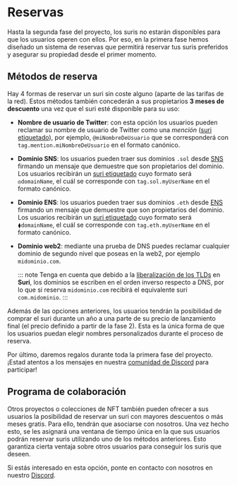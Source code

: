 # Reservas

Hasta la segunda fase del proyecto, los suris no estarán disponibles para que los usuarios operen con ellos. Por eso, en
la primera fase hemos diseñado un sistema de reservas que permitirá reservar tus suris preferidos y asegurar su
propiedad desde el primer momento.

## Métodos de reserva

Hay 4 formas de reservar un suri sin coste alguno (aparte de las tarifas de la red). Estos métodos también concederán a
sus propietarios **3 meses de descuento** una vez que el suri esté disponible para su uso:

- **Nombre de usuario de Twitter**: con esta opción los usuarios pueden reclamar su nombre de usuario de Twitter como
  una _mención_ ([suri etiquetado]), por ejemplo, `@miNombreDeUsuario` que se corresponderá
  con `tag.mention.miNombreDeUsuario` en el formato canónico.

- **Dominio SNS**: los usuarios pueden traer sus dominios `.sol` desde [SNS](https://naming.bonfida.org/) firmando un
  mensaje que demuestre que son propietarios del dominio. Los usuarios recibirán un [suri etiquetado] cuyo formato
  será `◎domainName`, el cuál se corresponde con `tag.sol.myUserName` en el formato canónico.

- **Dominio ENS**: los usuarios pueden traer sus dominios `.eth` desde [ENS](https://ens.domains/) firmando un
  mensaje que demuestre que son propietarios del dominio. Los usuarios recibirán un [suri etiquetado] cuyo formato
  será `⧫domainName`, el cuál se corresponde con `tag.eth.myUserName` en el formato canónico.

- **Dominio web2**: mediante una prueba de DNS puedes reclamar cualquier dominio de segundo nivel que poseas en la web2,
  por ejemplo `midominio.com`.

  ::: note
  Tenga en cuenta que debido a la [liberalización de los TLDs](/es/domains/tld) en **Suri**, los dominios se escriben en
  el orden inverso respecto a DNS, por lo que si reserva `midominio.com` recibirá el equivalente suri `com.midominio`.
  :::

Además de las opciones anteriores, los usuarios tendrán la posibilidad de comprar el suri durante un año a una parte de
su precio de lanzamiento final (el precio definido a partir de la fase 2). Esta es la única forma de que los usuarios
puedan elegir nombres personalizados durante el proceso de reserva.

Por último, daremos regalos durante toda la primera fase del proyecto. ¡Estad atentos a los mensajes en
nuestra [comunidad de Discord](https://discord.gg/YdutySHbbk) para participar!

## Programa de colaboración

Otros proyectos o colecciones de NFT también pueden ofrecer a sus usuarios la posibilidad de reservar un suri con
mayores descuentos o más meses gratis. Para ello, tendrán que asociarse con nosotros. Una vez hecho esto, se les
asignará una ventana de tiempo única en la que sus usuarios podrán reservar suris utilizando uno de los métodos
anteriores. Esto garantiza cierta ventaja sobre otros usuarios para conseguir los suris que deseen.

Si estás interesado en esta opción, ponte en contacto con nosotros en nuestro [Discord](https://discord.gg/YdutySHbbk).

[suri etiquetado]: /es/domains/tagged